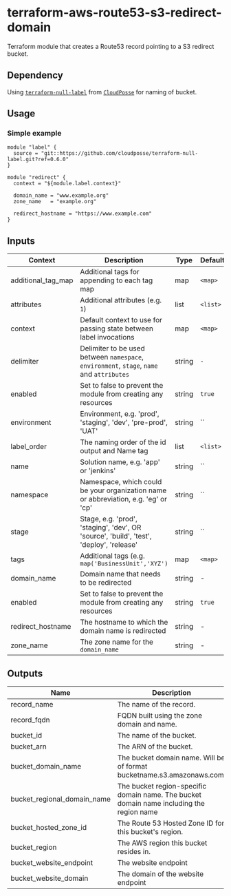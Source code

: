 # terraform-aws-route53-s3-redirect-domain

Terraform module that creates a Route53 record pointing to a S3 redirect bucket.

## Dependency

Using [`terraform-null-label`](https://github.com/cloudposse/terraform-null-label) from [`CloudPosse`](https://github.com/cloudposse) for naming of bucket.


## Usage

### Simple example

```
module "label" {
  source = "git::https://github.com/cloudposse/terraform-null-label.git?ref=0.6.0"
}

module "redirect" {
  context = "${module.label.context}"

  domain_name = "www.example.org"
  zone_name   = "example.org"

  redirect_hostname = "https://www.example.com"
}
```


## Inputs

| Context | Description | Type | Default | Required |
| ------- | ----------- | ---- | ------- | -------- |
| additional_tag_map | Additional tags for appending to each tag map | map | `<map>` | no |
| attributes | Additional attributes (e.g. `1`) | list | `<list>` | no |
| context | Default context to use for passing state between label invocations | map | `<map>` | no |
| delimiter | Delimiter to be used between `namespace`, `environment`, `stage`, `name` and `attributes` | string | `-` | no |
| enabled | Set to false to prevent the module from creating any resources | string | `true` | no |
| environment | Environment, e.g. 'prod', 'staging', 'dev', 'pre-prod', 'UAT' | string | `` | no |
| label_order | The naming order of the id output and Name tag | list | `<list>` | no |
| name | Solution name, e.g. 'app' or 'jenkins' | string | `` | no |
| namespace | Namespace, which could be your organization name or abbreviation, e.g. 'eg' or 'cp' | string | `` | no |
| stage | Stage, e.g. 'prod', 'staging', 'dev', OR 'source', 'build', 'test', 'deploy', 'release' | string | `` | no |
| tags | Additional tags (e.g. `map('BusinessUnit','XYZ')` | map | `<map>` | no |
| domain_name | Domain name that needs to be redirected | string | - | yes |
| enabled | Set to false to prevent the module from creating any resources | string | `true` | no |
| redirect_hostname | The hostname to which the domain name is redirected | string | - | yes |
| zone_name | The zone name for the `domain_name` | string | - | yes |


## Outputs

| Name | Description | Type |
| ---- | ----------- | ---- |
| record_name | The name of the record. | string |
| record_fqdn | FQDN built using the zone domain and name. | string |
| bucket_id | The name of the bucket. | string |
| bucket_arn | The ARN of the bucket. | string |
| bucket_domain_name | The bucket domain name. Will be of format bucketname.s3.amazonaws.com. | string |
| bucket_regional_domain_name | The bucket region-specific domain name. The bucket domain name including the region name | string |
| bucket_hosted_zone_id | The Route 53 Hosted Zone ID for this bucket's region. | string |
| bucket_region | The AWS region this bucket resides in. | string |
| bucket_website_endpoint | The website endpoint | string |
| bucket_website_domain | The domain of the website endpoint | string |
